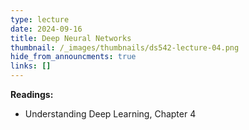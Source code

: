 ```yaml
---
type: lecture
date: 2024-09-16
title: Deep Neural Networks
thumbnail: /_images/thumbnails/ds542-lecture-04.png
hide_from_announcments: true
links: []
---
```

**Readings:**
- Understanding Deep Learning, Chapter 4

